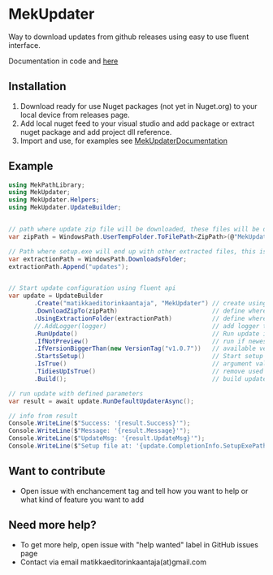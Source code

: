 # MekUpdater
 Way to download updates from github releases using easy to use fluent interface. 
 
 Documentation in code and [here](https://github.com/matikkaeditorinkaantaja/MekUpdater/tree/main/MekUpdaterDocumentation)
 
 ## Installation
 1) Download ready for use Nuget packages (not yet in Nuget.org) to your local device from releases page. 
 2) Add local nuget feed to your visual studio and add package or extract nuget package and add project dll reference.
 3) Import and use, for examples see [MekUpdaterDocumentation](https://github.com/matikkaeditorinkaantaja/MekUpdater/tree/main/MekUpdaterDocumentation)

## Example
``` csharp
using MekPathLibrary;
using MekUpdater;
using MekUpdater.Helpers;
using MekUpdater.UpdateBuilder;


// path where update zip file will be downloaded, these files will be deleted if TidiesUp() is called
var zipPath = WindowsPath.UserTempFolder.ToFilePath<ZipPath>(@"MekUpdater\MekUpdater.zip");

// Path where setup.exe will end up with other extracted files, this is the folder where setup will be launched
var extractionPath = WindowsPath.DownloadsFolder;
extractionPath.Append("updates");


// Start update configuration using fluent api 
var update = UpdateBuilder
       .Create("matikkaeditorinkaantaja", "MekUpdater") // create using repository info (repository owner github username and repository name)
       .DownloadZipTo(zipPath)                          // define where update zip file from github will be downloaded
       .UsingExtractionFolder(extractionPath)           // define where files above will be extracted
       //.AddLogger(logger)                             // add logger to follow update progression
       .RunUpdate()                                     // Run update if conditions
       .IfNotPreview()                                  // run if newest available update is not preview
       .IfVersionBiggerThan(new VersionTag("v1.0.7"))   // available version has to be bigger than this
       .StartsSetup()                                   // Start setup argument
       .IsTrue()                                        // argument value
       .TidiesUpIsTrue()                                // remove used cache files 
       .Build();                                        // build update

// run update with defined parameters
var result = await update.RunDefaultUpdaterAsync();     

// info from result
Console.WriteLine($"Success: '{result.Success}'");      
Console.WriteLine($"Message: '{result.Message}'");
Console.WriteLine($"UpdateMsg: '{result.UpdateMsg}'");
Console.WriteLine($"Setup file at: '{update.CompletionInfo.SetupExePath}'");
```

## Want to contribute
- Open issue with enchancement tag and tell how you want to help or what kind of feature you want to add 

## Need more help?
- To get more help, open issue with "help wanted" label in GitHub issues page
- Contact via email matikkaeditorinkaantaja(at)gmail.com
